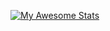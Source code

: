 [![My Awesome Stats](https://awesome-github-stats.azurewebsites.net/user-stats/SinaNazari?cardType=github&theme=highcontrast)](https://git.io/awesome-stats-card)
